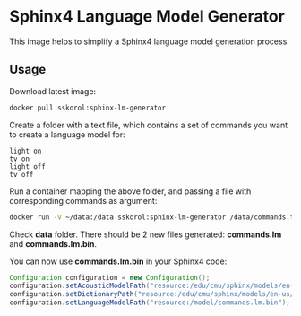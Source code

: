 # Sphinx4 Language Model Generator

This image helps to simplify a Sphinx4 language model generation process.

## Usage
Download latest image:
```sh
docker pull sskorol:sphinx-lm-generator
```
Create a folder with a text file, which contains a set of commands you want to create a language model for:
```fundamental
light on
tv on
light off
tv off
```
Run a container mapping the above folder, and passing a file with corresponding commands as argument:
```sh
docker run -v ~/data:/data sskorol:sphinx-lm-generator /data/commands.txt
```
Check **data** folder. There should be 2 new files generated: **commands.lm** and **commands.lm.bin**.

You can now use **commands.lm.bin** in your Sphinx4 code:
```java
Configuration configuration = new Configuration();
configuration.setAcousticModelPath("resource:/edu/cmu/sphinx/models/en-us/en-us");
configuration.setDictionaryPath("resource:/edu/cmu/sphinx/models/en-us/cmudict-en-us.dict");
configuration.setLanguageModelPath("resource:/model/commands.lm.bin");
```
